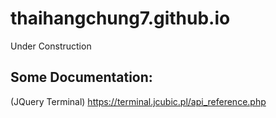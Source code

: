 # thaihangchung7.github.io
Under Construction

## Some Documentation:
(JQuery Terminal) https://terminal.jcubic.pl/api_reference.php
